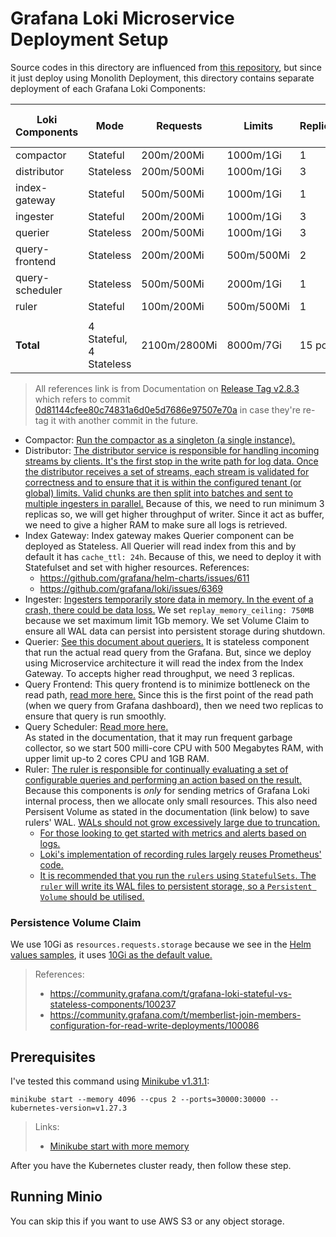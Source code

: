 # Grafana Loki Microservice Deployment Setup

Source codes in this directory are influenced from [this repository](https://github.com/saidsef/grafana-loki-on-k8s/tree/cd3cd72e86f72e99986c250114a3324a70b83561),
but since it just deploy using Monolith Deployment, this directory contains separate deployment of each Grafana Loki Components:



| Loki Components | Mode                    | Requests     | Limits     | Replicas | Volume Claim | Requests * Replicas | Limits * Replicas | Volume Claim * Replicas |
|-----------------|-------------------------|--------------|------------|----------|--------------|---------------------|-------------------|-------------------------|
| compactor       | Stateful                | 200m/200Mi   | 1000m/1Gi  | 1        | 10Gi         | 200m/200Mi          | 1000m/1Gi         | 10Gi                    |
| distributor     | Stateless               | 200m/500Mi   | 1000m/1Gi  | 3        |              | 600m/1500Mi         | 3000m/3Gi         |                         |
| index-gateway   | Stateful                | 500m/500Mi   | 1000m/1Gi  | 1        | 10Gi         | 500m/500Mi          | 1000m/1Gi         | 10Gi                    |
| ingester        | Stateful                | 200m/200Mi   | 1000m/1Gi  | 3        | 10Gi         | 600m/600Mi          | 3000m/3Gi         | 30Gi                    |
| querier         | Stateless               | 200m/500Mi   | 1000m/1Gi  | 3        |              | 600m/1500Mi         | 3000m/3Gi         |                         |
| query-frontend  | Stateless               | 200m/200Mi   | 500m/500Mi | 2        |              | 400m/400Mi          | 1000m/1Gi         |                         |
| query-scheduler | Stateless               | 500m/500Mi   | 2000m/1Gi  | 1        |              | 500m/500Mi          | 2000m/1Gi         |                         |
| ruler           | Stateful                | 100m/200Mi   | 500m/500Mi | 1        | 10Gi         | 100m/200Mi          | 500m/500Mi        | 10Gi                    |
|                 |                         |              |            |          |              |                     |                   |                         |
| **Total**       | 4 Stateful, 4 Stateless | 2100m/2800Mi | 8000m/7Gi  | 15 pods  | 40Gi         | 3500m/5400Mi        | 14500m/13500Mi    | 60Gi                    |


> All references link is from Documentation on [Release Tag v2.8.3](https://github.com/grafana/loki/releases/tag/v2.8.3) 
> which refers to commit [0d81144cfee80c74831a6d0e5d7686e97507e70a](https://github.com/grafana/loki/commit/0d81144cfee80c74831a6d0e5d7686e97507e70a)
> in case they're re-tag it with another commit in the future.

* Compactor: [Run the compactor as a singleton (a single instance).](https://github.com/grafana/loki/blob/v2.8.3/docs/sources/operations/storage/retention.md?plain=1#L19)
* Distributor: [The distributor service is responsible for handling incoming streams by clients. It's the first stop in the write path for log data. Once the distributor receives a set of streams, each stream is validated for correctness and to ensure that it is within the configured tenant (or global) limits. Valid chunks are then split into batches and sent to multiple ingesters in parallel.](https://github.com/grafana/loki/blob/v2.8.3/docs/sources/fundamentals/architecture/components/_index.md?plain=1#L12-L17)
  Because of this, we need to run minimum 3 replicas so, we will get higher throughput of writer. Since it act as buffer, we need to give a higher RAM to make sure all logs is retrieved.
* Index Gateway: Index gateway makes Querier component can be deployed as Stateless. All Querier will read index from this and by default it has `cache_ttl: 24h`. 
  Because of this, we need to deploy it with Statefulset and set with higher resources. References:
  * https://github.com/grafana/helm-charts/issues/611
  * https://github.com/grafana/loki/issues/6369
* Ingester: [Ingesters temporarily store data in memory. In the event of a crash, there could be data loss.](https://github.com/grafana/loki/blob/v2.8.3/docs/sources/operations/storage/wal.md?plain=1#L8)
  We set `replay_memory_ceiling: 750MB` because we set maximum limit 1Gb memory. We set Volume Claim to ensure all WAL data can persist into persistent storage during shutdown.
* Querier: [See this document about queriers.](https://github.com/grafana/loki/blob/v2.8.3/docs/sources/operations/autoscaling_queriers.md?plain=1#L109)
  It is stateless component that run the actual read query from the Grafana. But, since we deploy using Microservice architecture it will read the index from the Index Gateway.
  To accepts higher read throughput, we need 3 replicas.
* Query Frontend: This query frontend is to minimize bottleneck on the read path, [read more here.](https://github.com/grafana/loki/blob/v2.8.3/docs/sources/configuration/query-frontend.md)
  Since this is the first point of the read path (when we query from Grafana dashboard), then we need two replicas to ensure that query is run smoothly.
* Query Scheduler: [Read more here.](https://github.com/grafana/loki/blob/v2.8.3/docs/sources/operations/scalability.md)   
  As stated in the documentation, that it may run frequent garbage collector, so we start 500 milli-core CPU with 500 Megabytes RAM, with upper limit up-to 2 cores CPU and 1GB RAM.
* Ruler: [The ruler is responsible for continually evaluating a set of configurable queries and performing an action based on the result.](https://github.com/grafana/loki/blob/v2.8.3/docs/sources/rules/_index.md?plain=1#L11)
  Because this components is _only_ for sending metrics of Grafana Loki internal process, then we allocate only small resources.
  This also need Persisent Volume as stated in the documentation (link below) to save rulers' WAL. [WALs should not grow
  excessively large due to truncation.](https://github.com/grafana/loki/blob/v2.8.3/docs/sources/operations/recording-rules.md?plain=1#L47-L48)
  * [For those looking to get started with metrics and alerts based on logs.](https://github.com/grafana/loki/blob/v2.8.3/docs/sources/rules/_index.md?plain=1#L134)
  * [Loki's implementation of recording rules largely reuses Prometheus' code.](https://github.com/grafana/loki/blob/v2.8.3/docs/sources/operations/recording-rules.md?plain=1#L12)
  * [It is recommended that you run the `rulers` using `StatefulSets`. The `ruler` will write its WAL files to persistent storage,
    so a `Persistent Volume` should be utilised.](https://github.com/grafana/loki/blob/v2.8.3/docs/sources/operations/recording-rules.md?plain=1#L65)

### Persistence Volume Claim

We use 10Gi as `resources.requests.storage` because we see in the [Helm values samples](https://github.com/grafana/loki/blob/v2.8.3/production/helm/loki/templates/write/statefulset-write.yaml#L171),
it uses [10Gi as the default value.](https://github.com/grafana/loki/blob/v2.8.3/docs/sources/installation/helm/reference.md?plain=1#L3695-L3701)

> References:
> * https://community.grafana.com/t/grafana-loki-stateful-vs-stateless-components/100237
> * https://community.grafana.com/t/memberlist-join-members-configuration-for-read-write-deployments/100086


## Prerequisites

I've tested this command using [Minikube v1.31.1](https://github.com/kubernetes/minikube/releases/tag/v1.31.1):

```shell
minikube start --memory 4096 --cpus 2 --ports=30000:30000 --kubernetes-version=v1.27.3
```

> Links:
> * [Minikube start with more memory](https://www.shellhacks.com/minikube-start-with-more-memory-cpus/)


After you have the Kubernetes cluster ready, then follow these step.

## Running Minio

You can skip this if you want to use AWS S3 or any object storage.

